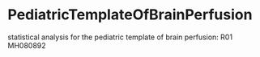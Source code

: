 PediatricTemplateOfBrainPerfusion
=================================

statistical analysis for the pediatric template of brain perfusion: R01 MH080892
